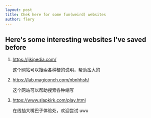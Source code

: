 ```yaml
---
layout: post
title: Chek here for some fun(weird) websites
author: flery
---
```


## Here's some interesting websites I've saved before

1. https://jikipedia.com/


    这个网站可以搜索各种梗的说明，帮助蛮大的

2. https://lab.magiconch.com/nbnhhsh/


    这个网站可以帮助搜索各种缩写

3. https://www.slapkirk.com/play.html


    在线抽大嘴巴子体验处，欢迎尝试 uwu